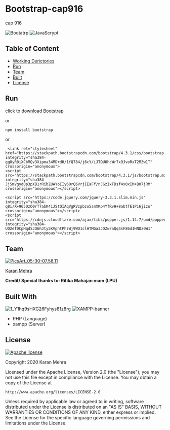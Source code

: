 # Bootstrap-cap916
cap 916 

 ![Bootatrp](https://img.shields.io/badge/framework-Bootstrap-orange.svg) ![JavaScrypt](https://img.shields.io/badge/language-javascrypt-blue.svg)

## Table of Content
  * [Working Derictories](#working-derictories)
  * [Run](#run)
  * [Team](#team)
  * [Built](#built-with)
  * [License](#license)
  
## Run

click to [download Bootstrap](
https://github.com/twbs/bootstrap/releases/download/v4.3.1/bootstrap-4.3.1-dist.zip)
 
 or
 
 ```bash
 npm install bootstrap
```

or

```
 <link rel="stylesheet" href="https://stackpath.bootstrapcdn.com/bootstrap/4.3.1/css/bootstrap.min.css" integrity="sha384-ggOyR0iXCbMQv3Xipma34MD+dH/1fQ784/j6cY/iJTQUOhcWr7x9JvoRxT2MZw1T" crossorigin="anonymous">
<script src="https://stackpath.bootstrapcdn.com/bootstrap/4.3.1/js/bootstrap.min.js" integrity="sha384-JjSmVgyd0p3pXB1rRibZUAYoIIy6OrQ6VrjIEaFf/nJGzIxFDsf4x0xIM+B07jRM" crossorigin="anonymous"></script>

<script src="https://code.jquery.com/jquery-3.3.1.slim.min.js" integrity="sha384-q8i/X+965DzO0rT7abK41JStQIAqVgRVzpbzo5smXKp4YfRvH+8abtTE1Pi6jizo" crossorigin="anonymous"></script>
<script src="https://cdnjs.cloudflare.com/ajax/libs/popper.js/1.14.7/umd/popper.min.js" integrity="sha384-UO2eT0CpHqdSJQ6hJty5KVphtPhzWj9WO1clHTMGa3JDZwrnQq4sF86dIHNDz0W1" crossorigin="anonymous"></script>
```

             


## Team
<a href="https://imgbb.com/"><img src="https://i.ibb.co/Fs4h7fZ/Pics-Art-05-30-07-58-11.jpg" alt="PicsArt_05-30-07.58.11" border="0">

[Karan Mehra](https://karanmehra7107.github.io/My-Portfolio/index.html)

__Credit/ Special thanks to: Ritika Mahajan mam (LPU)__

## Built With
![1_Y1hq9sHXG26Fyhys81z8rg](https://user-images.githubusercontent.com/62024355/89046686-f514da00-d36a-11ea-9fac-c09c4b33668c.png)
![XAMPP-banner](https://user-images.githubusercontent.com/62024355/89047546-2e017e80-d36c-11ea-85c4-711697e4558d.jpg)


* PHP (Language)
* xampp (Server)


## License
[![Apache license](https://img.shields.io/badge/license-apache-blue?style=for-the-badge&logo=appveyor)](http://www.apache.org/licenses/LICENSE-2.0e)

Copyright 2020 Karan Mehra

Licensed under the Apache License, Version 2.0 (the "License");
you may not use this file except in compliance with the License.
You may obtain a copy of the License at

    http://www.apache.org/licenses/LICENSE-2.0

Unless required by applicable law or agreed to in writing, software
distributed under the License is distributed on an "AS IS" BASIS,
WITHOUT WARRANTIES OR CONDITIONS OF ANY KIND, either express or implied.
See the License for the specific language governing permissions and
limitations under the License.




